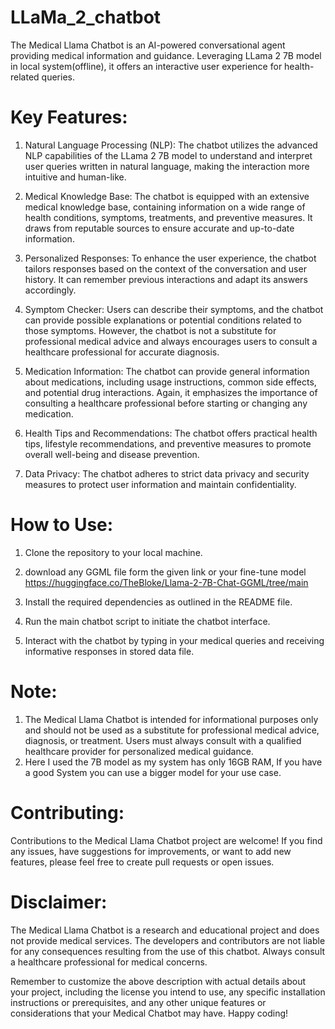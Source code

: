 # LLaMa_2_chatbot
The Medical Llama Chatbot is an AI-powered conversational agent providing medical information and guidance. Leveraging LLama 2 7B model in local system(offline), it offers an interactive user experience for health-related queries.


# Key Features:

1. Natural Language Processing (NLP): The chatbot utilizes the advanced NLP capabilities of the LLama 2 7B model to understand and interpret user queries written in natural language, making the interaction more intuitive and human-like.

2. Medical Knowledge Base: The chatbot is equipped with an extensive medical knowledge base, containing information on a wide range of health conditions, symptoms, treatments, and preventive measures. It draws from reputable sources to ensure accurate and up-to-date information.

3. Personalized Responses: To enhance the user experience, the chatbot tailors responses based on the context of the conversation and user history. It can remember previous interactions and adapt its answers accordingly.

4. Symptom Checker: Users can describe their symptoms, and the chatbot can provide possible explanations or potential conditions related to those symptoms. However, the chatbot is not a substitute for professional medical advice and always encourages users to consult a healthcare professional for accurate diagnosis.

5. Medication Information: The chatbot can provide general information about medications, including usage instructions, common side effects, and potential drug interactions. Again, it emphasizes the importance of consulting a healthcare professional before starting or changing any medication.

6. Health Tips and Recommendations: The chatbot offers practical health tips, lifestyle recommendations, and preventive measures to promote overall well-being and disease prevention.

7. Data Privacy: The chatbot adheres to strict data privacy and security measures to protect user information and maintain confidentiality.

# How to Use:

1. Clone the repository to your local machine.

2. download any GGML file form the given link or your fine-tune model 
 https://huggingface.co/TheBloke/Llama-2-7B-Chat-GGML/tree/main 

3. Install the required dependencies as outlined in the README file.

4. Run the main chatbot script to initiate the chatbot interface.

5. Interact with the chatbot by typing in your medical queries and receiving informative responses in stored data file.

# Note:

1. The Medical Llama Chatbot is intended for informational purposes only and should not be used as a substitute for professional medical advice, diagnosis, or treatment. Users must always consult with a qualified healthcare provider for personalized medical guidance.
2. Here I used the 7B model as my system has only 16GB RAM, If you have a good System you can use a bigger model for your use case.

# Contributing:

Contributions to the Medical Llama Chatbot project are welcome! If you find any issues, have suggestions for improvements, or want to add new features, please feel free to create pull requests or open issues.

# Disclaimer:

The Medical Llama Chatbot is a research and educational project and does not provide medical services. The developers and contributors are not liable for any consequences resulting from the use of this chatbot. Always consult a healthcare professional for medical concerns.


Remember to customize the above description with actual details about your project, including the license you intend to use, any specific installation instructions or prerequisites, and any other unique features or considerations that your Medical Chatbot may have. Happy coding!
